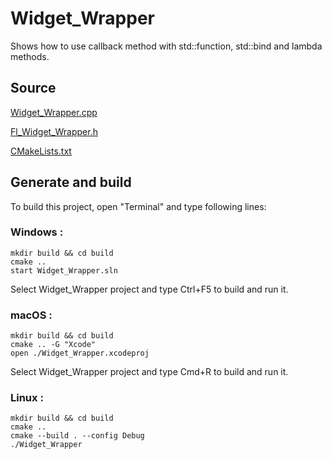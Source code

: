 # Widget_Wrapper

Shows how to use callback method with std::function, std::bind and lambda methods.

## Source

[Widget_Wrapper.cpp](Widget_Wrapper.cpp)

[Fl_Widget_Wrapper.h](Fl_Widget_Wrapper.h)

[CMakeLists.txt](CMakeLists.txt)

## Generate and build

To build this project, open "Terminal" and type following lines:

### Windows :

``` shell
mkdir build && cd build
cmake .. 
start Widget_Wrapper.sln
```

Select Widget_Wrapper project and type Ctrl+F5 to build and run it.

### macOS :

``` shell
mkdir build && cd build
cmake .. -G "Xcode"
open ./Widget_Wrapper.xcodeproj
```

Select Widget_Wrapper project and type Cmd+R to build and run it.

### Linux :

``` shell
mkdir build && cd build
cmake .. 
cmake --build . --config Debug
./Widget_Wrapper
```
